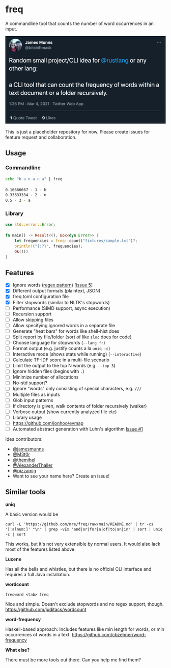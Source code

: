 # freq

A commandline tool that counts the number of word occurrences in an input.

[![James Munns on Twitter](assets/tweet.png)](https://twitter.com/bitshiftmask/status/1367451210987544580)

This is just a placeholder repository for now.
Please create issues for feature request and collaboration.

## Usage

### Commandline

```sh
echo "b a n a n a" | freq

0.16666667 - 1 - b
0.33333334 - 2 - n
0.5 - 3 - a
```

### Library

```rust
use std::error::Error;

fn main() -> Result<(), Box<dyn Error>> {
    let frequencies = freq::count("fixtures/sample.txt")?;
    println!("{:?}", frequencies);
    Ok(())
}
```

## Features

- [x] Ignore words ([regex pattern](https://docs.rs/regex/latest/regex/struct.RegexSet.html)) [[issue 5](https://github.com/mre/freq/issues/5)]
- [x] Different output formats (plaintext, JSON)
- [x] freq.toml configuration file
- [x] Filter stopwords (similar to NLTK's stopwords)
- [ ] Performance (SIMD support, async execution)
- [ ] Recursion support
- [ ] Allow skipping files
- [ ] Allow specifying ignored words in a separate file
- [ ] Generate "heat bars" for words like shell-hist does
- [ ] Split report by file/folder (sort of like `sloc` does for code)
- [ ] Choose language for stopwords (`--lang fr`)
- [ ] Format output (e.g. justify counts a la `uniq -c`)
- [ ] Interactive mode (shows stats while running) (`--interactive`)
- [ ] Calculate TF-IDF score in a multi-file scenario
- [ ] Limit the output to the top N words (e.g. `--top 3`)
- [ ] Ignore hidden files (begins with `.`)
- [ ] Minimize number of allocations
- [ ] No-std support?
- [ ] Ignore "words" only consisting of special characters, e.g. `///`
- [ ] Multiple files as inputs
- [ ] Glob input patterns
- [ ] If directory is given, walk contents of folder recursively (walker)
- [ ] Verbose output (show currently analyzed file etc)
- [ ] Library usage
- [ ] https://github.com/jonhoo/evmap
- [ ] Automated abstract generation with Luhn's algorithm [Issue #1](https://github.com/mre/freq/issues/1)

Idea contributors:

- [@jamesmunns](https://github.com/jamesmunns)
- [@M3t0r](https://github.com/M3t0r)
- [@themihel](https://github.com/themihel)
- [@AlexanderThaller](https://github.com/AlexanderThaller)
- [@pizzamig](https://github.com/pizzamig)
- Want to see your name here? Create an issue!

## Similar tools

**uniq**

A basic version would be

```sh,ignore
curl -L 'https://github.com/mre/freq/raw/main/README.md' | tr -cs '[:alnum:]' "\n" | grep -vEx 'and|or|for|a|of|to|an|in' | sort | uniq -c | sort
```

This works, but it's not very extensible by normal users.
It would also lack most of the features listed above.

**Lucene**

Has all the bells and whistles, but there is no official CLI interface and requires a full Java installation.

**wordcount**

`freqword <tab> freq`

Nice and simple. Doesn't exclude stopwords and no regex support, though.
https://github.com/juditacs/wordcount

**word-frequency**

Haskell-based approach: Includes features like min length for words, or min occurrences of words in a text.
https://github.com/cbzehner/word-frequency

**What else?**

There must be more tools out there. Can you help me find them?
